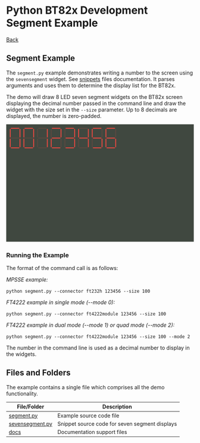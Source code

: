 # Python BT82x Development Segment Example

[Back](../README.md)

## Segment Example

The `segment.py` example demonstrates writing a number to the screen using the `sevensegment` widget. See [snippets](../snippets/README.md) files documentation. It parses arguments and uses them to determine the display list for the BT82x.

The demo will draw 8 LED seven segment widgets on the BT82x screen displaying the decimal number passed in the command line and draw the widget with the size set in the `--size` parameter. Up to 8 decimals are displayed, the number is zero-padded.

![Segment Example](docs/segments.png)

### Running the Example

The format of the command call is as follows:

_MPSSE example:_
```
python segment.py --connector ft232h 123456 --size 100
```

_FT4222 example in single mode (--mode 0):_

```
python segment.py --connector ft4222module 123456 --size 100

```

_FT4222 example in dual mode (--mode 1) or quad mode (--mode 2):_

```
python segment.py --connector ft4222module 123456 --size 100 --mode 2

```

The number in the command line is used as a decimal number to display in the widgets.

## Files and Folders

The example contains a single file which comprises all the demo functionality.

| File/Folder | Description |
| --- | --- |
| [segment.py](segment.py) | Example source code file |
| [sevensegment.py](../snippets/sevensegment.py) | Snippet source code for seven segment displays |
| [docs](docs) | Documentation support files |
